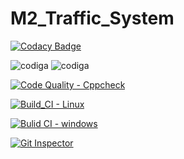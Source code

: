 # M2_Traffic_System

[![Codacy Badge](https://app.codacy.com/project/badge/Grade/06b1627f45d54d9eb00e4763b60ea857)](https://www.codacy.com/gh/VINUKONDASAISRINIVAS/M2_Traffic_System/dashboard?utm_source=github.com&amp;utm_medium=referral&amp;utm_content=VINUKONDASAISRINIVAS/M2_Traffic_System&amp;utm_campaign=Badge_Grade)

![codiga](https://api.codiga.io/project/32920/status/svg)
![codiga](https://api.codiga.io/project/32920/score/svg)

[![Code Quality - Cppcheck](https://github.com/VINUKONDASAISRINIVAS/M2_Traffic_System/actions/workflows/c-cpp.yml/badge.svg)](https://github.com/VINUKONDASAISRINIVAS/M2_Traffic_System/actions/workflows/c-cpp.yml)

[![Build_CI - Linux](https://github.com/VINUKONDASAISRINIVAS/M2_Traffic_System/actions/workflows/linux.yml/badge.svg)](https://github.com/VINUKONDASAISRINIVAS/M2_Traffic_System/actions/workflows/linux.yml)

[![Bulid CI - windows](https://github.com/VINUKONDASAISRINIVAS/M2_Traffic_System/actions/workflows/windows.yml/badge.svg)](https://github.com/VINUKONDASAISRINIVAS/M2_Traffic_System/actions/workflows/windows.yml)

[![Git Inspector](https://github.com/VINUKONDASAISRINIVAS/M2_Traffic_System/actions/workflows/gitinspector.yml/badge.svg)](https://github.com/VINUKONDASAISRINIVAS/M2_Traffic_System/actions/workflows/gitinspector.yml)
